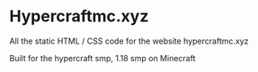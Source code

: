 # Hypercraftmc.xyz 

All the static HTML / CSS code for the website hypercraftmc.xyz


Built for the hypercraft smp, 1.18 smp on Minecraft 
